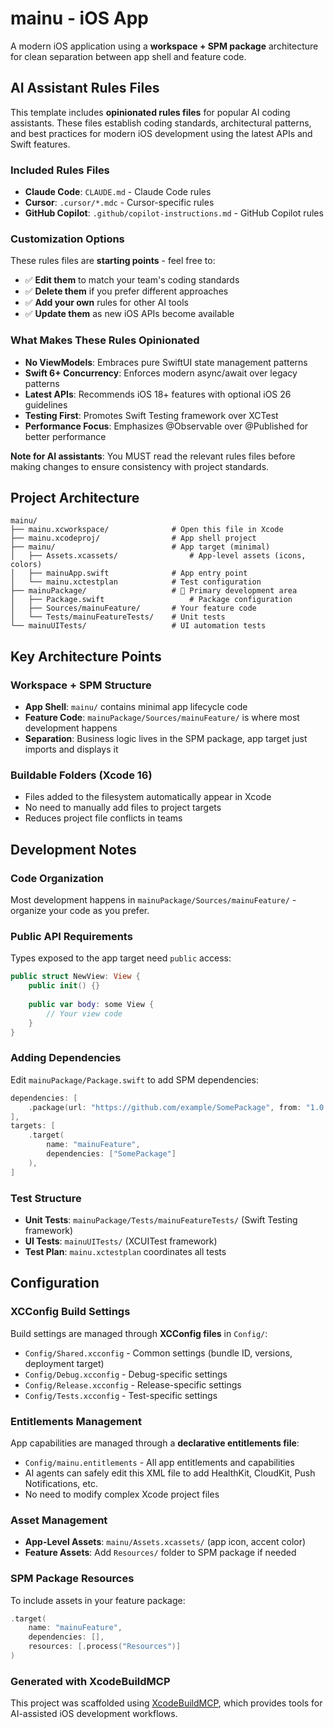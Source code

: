 # mainu - iOS App

A modern iOS application using a **workspace + SPM package** architecture for clean separation between app shell and feature code.

## AI Assistant Rules Files

This template includes **opinionated rules files** for popular AI coding assistants. These files establish coding standards, architectural patterns, and best practices for modern iOS development using the latest APIs and Swift features.

### Included Rules Files
- **Claude Code**: `CLAUDE.md` - Claude Code rules
- **Cursor**: `.cursor/*.mdc` - Cursor-specific rules
- **GitHub Copilot**: `.github/copilot-instructions.md` - GitHub Copilot rules

### Customization Options
These rules files are **starting points** - feel free to:
- ✅ **Edit them** to match your team's coding standards
- ✅ **Delete them** if you prefer different approaches
- ✅ **Add your own** rules for other AI tools
- ✅ **Update them** as new iOS APIs become available

### What Makes These Rules Opinionated
- **No ViewModels**: Embraces pure SwiftUI state management patterns
- **Swift 6+ Concurrency**: Enforces modern async/await over legacy patterns
- **Latest APIs**: Recommends iOS 18+ features with optional iOS 26 guidelines
- **Testing First**: Promotes Swift Testing framework over XCTest
- **Performance Focus**: Emphasizes @Observable over @Published for better performance

**Note for AI assistants**: You MUST read the relevant rules files before making changes to ensure consistency with project standards.

## Project Architecture

```
mainu/
├── mainu.xcworkspace/              # Open this file in Xcode
├── mainu.xcodeproj/                # App shell project
├── mainu/                          # App target (minimal)
│   ├── Assets.xcassets/                # App-level assets (icons, colors)
│   ├── mainuApp.swift              # App entry point
│   └── mainu.xctestplan            # Test configuration
├── mainuPackage/                   # 🚀 Primary development area
│   ├── Package.swift                   # Package configuration
│   ├── Sources/mainuFeature/       # Your feature code
│   └── Tests/mainuFeatureTests/    # Unit tests
└── mainuUITests/                   # UI automation tests
```

## Key Architecture Points

### Workspace + SPM Structure
- **App Shell**: `mainu/` contains minimal app lifecycle code
- **Feature Code**: `mainuPackage/Sources/mainuFeature/` is where most development happens
- **Separation**: Business logic lives in the SPM package, app target just imports and displays it

### Buildable Folders (Xcode 16)
- Files added to the filesystem automatically appear in Xcode
- No need to manually add files to project targets
- Reduces project file conflicts in teams

## Development Notes

### Code Organization
Most development happens in `mainuPackage/Sources/mainuFeature/` - organize your code as you prefer.

### Public API Requirements
Types exposed to the app target need `public` access:
```swift
public struct NewView: View {
    public init() {}
    
    public var body: some View {
        // Your view code
    }
}
```

### Adding Dependencies
Edit `mainuPackage/Package.swift` to add SPM dependencies:
```swift
dependencies: [
    .package(url: "https://github.com/example/SomePackage", from: "1.0.0")
],
targets: [
    .target(
        name: "mainuFeature",
        dependencies: ["SomePackage"]
    ),
]
```

### Test Structure
- **Unit Tests**: `mainuPackage/Tests/mainuFeatureTests/` (Swift Testing framework)
- **UI Tests**: `mainuUITests/` (XCUITest framework)
- **Test Plan**: `mainu.xctestplan` coordinates all tests

## Configuration

### XCConfig Build Settings
Build settings are managed through **XCConfig files** in `Config/`:
- `Config/Shared.xcconfig` - Common settings (bundle ID, versions, deployment target)
- `Config/Debug.xcconfig` - Debug-specific settings  
- `Config/Release.xcconfig` - Release-specific settings
- `Config/Tests.xcconfig` - Test-specific settings

### Entitlements Management
App capabilities are managed through a **declarative entitlements file**:
- `Config/mainu.entitlements` - All app entitlements and capabilities
- AI agents can safely edit this XML file to add HealthKit, CloudKit, Push Notifications, etc.
- No need to modify complex Xcode project files

### Asset Management
- **App-Level Assets**: `mainu/Assets.xcassets/` (app icon, accent color)
- **Feature Assets**: Add `Resources/` folder to SPM package if needed

### SPM Package Resources
To include assets in your feature package:
```swift
.target(
    name: "mainuFeature",
    dependencies: [],
    resources: [.process("Resources")]
)
```

### Generated with XcodeBuildMCP
This project was scaffolded using [XcodeBuildMCP](https://github.com/cameroncooke/XcodeBuildMCP), which provides tools for AI-assisted iOS development workflows.
